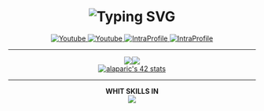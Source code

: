 <h1 align="center"><img src="https://readme-typing-svg.herokuapp.com?font=Encode+Sans+&size=25&duration=3000&pause=1000&color=A30EF7&center=true&width=435&lines=%F0%9F%91%8B+Hey!+I'm+Magnitopic;I'm+mainly+a+web+dev;A+student+at+42Madrid;And+an+all+round+tech+lover" alt="Typing SVG" /></h1>

<div align="center">
<a href="https://www.youtube.com/alejandromagnitopic">
		<img src="https://img.shields.io/badge/YouTube-red?style=for-the-badge&logo=youtube&logoColor=white" alt="Youtube"/>
</a>
<a href="https://twitter.com/magnitopic">
	<img src="https://img.shields.io/badge/Twitter-blue?style=for-the-badge&logo=twitter&logoColor=white" alt="Youtube"/>
</a>
<a href="https://www.linkedin.com/in/alejandro-aparicio-32239b277/">
	<img src="https://img.shields.io/badge/linkedin-0077B5?style=for-the-badge&logo=linkedin&logoColor=white" alt="IntraProfile"/0>
</a>
<a href="https://profile.intra.42.fr/users/alaparic">
	<img src="https://img.shields.io/badge/Intra-000000?style=for-the-badge&logo=42&logoColor=white" alt="IntraProfile"/0>
</a>
	
---

<a href="https://github.com/magnitopic" style="display: flex; align-items: center;justify-content: center; flex-wrap: wrap;">
	<img align="top" src="https://github-readme-streak-stats.herokuapp.com?user=magnitopic&theme=highcontrast" />
	<img align="top" src="https://github-readme-stats-git-masterrstaa-rickstaa.vercel.app/api/top-langs/?username=magnitopic&layout=compact&theme=highcontrast" />
	<a href="https://profile.intra.42.fr/users/alaparic" target="_blank">
		<img src="https://badge42.vercel.app/api/v2/cl866nkad00400gmqnqruit61/stats?cursusId=21&coalitionId=64" alt="alaparic's 42 stats" />
	</a>
</a>

---

<p align="center">
  <b> WHIT SKILLS IN </b> <br />
  <a href="https://skillicons.dev">
    <img src="https://skillicons.dev/icons?i=git,html,css,js,c,java,python,kotlin,bash,linux,arduino,docker" />
  </a>
</p>

</div>
